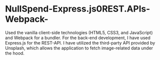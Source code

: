 # NullSpend-Express.js0REST.APIs-Webpack-
Used the vanilla client-side technologies (HTML5, CSS3, and JavaScript) and Webpack for a bundler. For the back-end development, I have used Express.js for the REST-API. I have utilized the third-party API provided by Unsplash, which allows the application to fetch image-related data under the hood.
